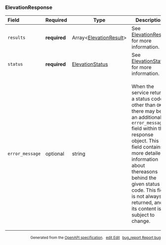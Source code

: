 <!--- This is a generated file, do not edit! -->
<!--- [START maps_http_schema_elevationresponse] -->
<h3 class="schema-object" id="ElevationResponse">ElevationResponse</h3>

| Field           | Required     | Type                                                               | Description                                                                                                                                                                                                                                                                                                                                                                                  |
| :-------------- | ------------ | ------------------------------------------------------------------ | -------------------------------------------------------------------------------------------------------------------------------------------------------------------------------------------------------------------------------------------------------------------------------------------------------------------------------------------------------------------------------------------- |
| `results`       | **required** | Array&lt;[ElevationResult](#ElevationResult "ElevationResult")&gt; | See [ElevationResult](#ElevationResult "ElevationResult") for more information.                                                                                                                                                                                                                                                                                                              |
| `status`        | **required** | [ElevationStatus](#ElevationStatus "ElevationStatus")              | See [ElevationStatus](#ElevationStatus "ElevationStatus") for more information.                                                                                                                                                                                                                                                                                                              |
| `error_message` | optional     | string                                                             | <div class="nonref-property-description"><p>When the service returns a status code other than <code>OK&#x3C;</code>, there may be an additional <code>error_message</code> field within the response object. This field contains more detailed information about thereasons behind the given status code. This field is not always returned, and its content is subject to change.</p></div> |

<p style="text-align: right; font-size: smaller;">Generated from the <a class="gc-analytics-event" data-category="GMP" data-label="openapi-github" href="https://github.com/googlemaps/openapi-specification" title="Google Maps Platform OpenAPI Specification" class="external">OpenAPI specification</a>.
<a class="gc-analytics-event" data-category="GMP" data-label="openapi-github-maps-http-schema-elevationresponse" data-action="edit" style="margin-left: 5px;" href="https://github.com/googlemaps/openapi-specification/blob/main/specification/schemas/ElevationResponse.yml" title="Edit on GitHub"><span class="material-icons">edit</span> Edit</a>
<a class="gc-analytics-event" data-category="GMP" data-label="openapi-github-maps-http-schema-elevationresponse" data-action="bug" style="margin-left: 5px;" href="https://github.com/googlemaps/openapi-specification/issues/new?assignees=&labels=type%3A+bug%2C+triage+me&template=bug_report.md&title=[schemas] Bug - ElevationResponse" title="File bug for schemas on GitHub"><span class="material-icons">bug_report</span> Report bug</a>
</p>

<!--- [END maps_http_schema_elevationresponse] -->
